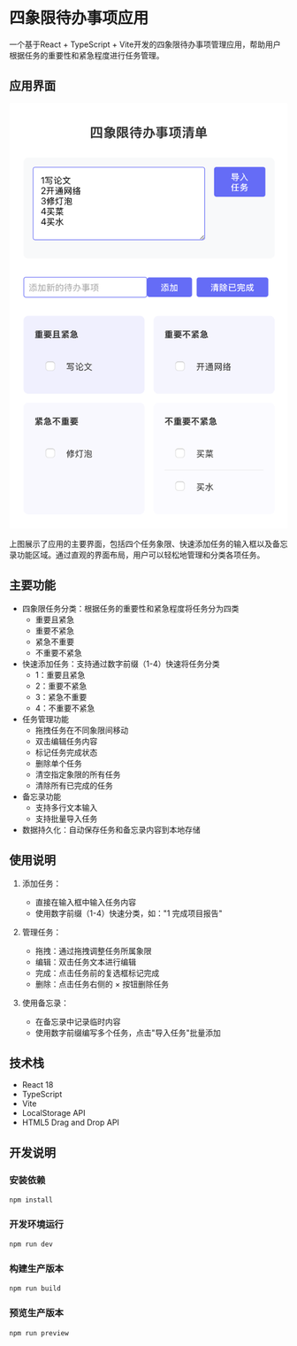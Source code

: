 # 四象限待办事项应用

一个基于React + TypeScript + Vite开发的四象限待办事项管理应用，帮助用户根据任务的重要性和紧急程度进行任务管理。

## 应用界面

![四象限待办事项应用界面](./screenshots/app-screenshot.png)

上图展示了应用的主要界面，包括四个任务象限、快速添加任务的输入框以及备忘录功能区域。通过直观的界面布局，用户可以轻松地管理和分类各项任务。

## 主要功能

- 四象限任务分类：根据任务的重要性和紧急程度将任务分为四类
  - 重要且紧急
  - 重要不紧急
  - 紧急不重要
  - 不重要不紧急
- 快速添加任务：支持通过数字前缀（1-4）快速将任务分类
  - 1：重要且紧急
  - 2：重要不紧急
  - 3：紧急不重要
  - 4：不重要不紧急
- 任务管理功能
  - 拖拽任务在不同象限间移动
  - 双击编辑任务内容
  - 标记任务完成状态
  - 删除单个任务
  - 清空指定象限的所有任务
  - 清除所有已完成的任务
- 备忘录功能
  - 支持多行文本输入
  - 支持批量导入任务
- 数据持久化：自动保存任务和备忘录内容到本地存储

## 使用说明

1. 添加任务：
   - 直接在输入框中输入任务内容
   - 使用数字前缀（1-4）快速分类，如："1 完成项目报告"

2. 管理任务：
   - 拖拽：通过拖拽调整任务所属象限
   - 编辑：双击任务文本进行编辑
   - 完成：点击任务前的复选框标记完成
   - 删除：点击任务右侧的 × 按钮删除任务

3. 使用备忘录：
   - 在备忘录中记录临时内容
   - 使用数字前缀编写多个任务，点击"导入任务"批量添加

## 技术栈

- React 18
- TypeScript
- Vite
- LocalStorage API
- HTML5 Drag and Drop API

## 开发说明

### 安装依赖

```bash
npm install
```

### 开发环境运行

```bash
npm run dev
```

### 构建生产版本

```bash
npm run build
```

### 预览生产版本

```bash
npm run preview
```
